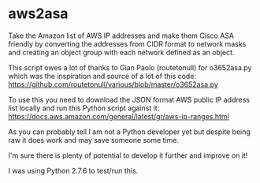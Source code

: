 # aws2asa
Take the Amazon list of AWS IP addresses and make them Cisco ASA friendly by converting the addresses from CIDR format to network masks and creating an object group with each network defined as an object.

This script owes a lot of thanks to Gian Paolo (routetonull) for o3652asa.py which was the inspiration and source of a lot of this code: https://github.com/routetonull/various/blob/master/o3652asa.py

To use this you need to download the JSON format AWS public IP address list locally and run this Python script against it:
https://docs.aws.amazon.com/general/latest/gr/aws-ip-ranges.html

As you can probably tell I am not a Python developer yet but despite being raw it does work and may save someone some time.

I'm sure there is plenty of potential to develop it further and improve on it!

I was using Python 2.7.6 to test/run this.
